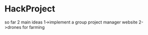 # HackProject
so far 2 main ideas 
1->implement a group project manager website
2->drones for farming 
